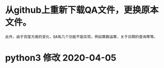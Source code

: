 #   从github上重新下载QA文件，更换原本文件。
    此外，由于百度方面的变化，QA有几个功能不能实现，例如算数运算，关于日期的查询等等。
#   python3  修改 2020-04-05